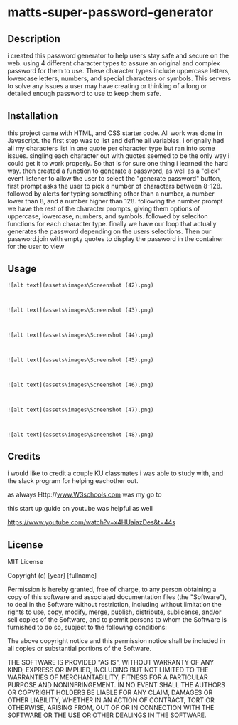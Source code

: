# matts-super-password-generator

## Description 
i created this password generator to help users stay safe and secure on the web. using 4 different character types to assure an original and complex password for them to use.
These character types include uppercase letters, lowercase letters, numbers, and special characters or symbols.
This servers to solve any issues a user may have creating or thinking of a long or detailed enough password to use to keep them safe.

## Installation 
this project came with HTML, and CSS starter code. All work was done in Javascript. the first step was to list and define all variables. i orignally had all my characters list in one quote per character type but ran into some issues. singling each character out with quotes seemed to be the only way i could get it to work properly. So that is for sure one thing i learned the hard way. then created a function to generate a password, as well as a "click" event listener to allow the user to select the "generate password" button,
first prompt asks the user to pick a number of characters between 8-128. followed by alerts for typing something other than a number, a number lower than 8, and a number higher than 128.
following the number prompt we have the rest of the character prompts, giving them options of uppercase, lowercase, numbers, and symbols. followed by seleciton functions for each character type.
finally we have our loop that actually generates the password depending on the users selections. Then our password.join with empty quotes to display the password in the container for the user to view 

## Usage 

  
    ![alt text](assets\images\Screenshot (42).png)
    

      
    ![alt text](assets\images\Screenshot (43).png)
    

      
    ![alt text](assets\images\Screenshot (44).png)
    

      
    ![alt text](assets\images\Screenshot (45).png)
    

      
    ![alt text](assets\images\Screenshot (46).png)
    

      
    ![alt text](assets\images\Screenshot (47).png)
    

      
    ![alt text](assets\images\Screenshot (48).png)
    



## Credits

i would like to credit a couple KU classmates i was able to study with, and the slack program for helping eachother out. 

as always Http://www.W3schools.com was my go to 

this start up guide on youtube was helpful as well

https://www.youtube.com/watch?v=x4HUaiazDes&t=44s

## License 

MIT License

Copyright (c) [year] [fullname]

Permission is hereby granted, free of charge, to any person obtaining a copy
of this software and associated documentation files (the "Software"), to deal
in the Software without restriction, including without limitation the rights
to use, copy, modify, merge, publish, distribute, sublicense, and/or sell
copies of the Software, and to permit persons to whom the Software is
furnished to do so, subject to the following conditions:

The above copyright notice and this permission notice shall be included in all
copies or substantial portions of the Software.

THE SOFTWARE IS PROVIDED "AS IS", WITHOUT WARRANTY OF ANY KIND, EXPRESS OR
IMPLIED, INCLUDING BUT NOT LIMITED TO THE WARRANTIES OF MERCHANTABILITY,
FITNESS FOR A PARTICULAR PURPOSE AND NONINFRINGEMENT. IN NO EVENT SHALL THE
AUTHORS OR COPYRIGHT HOLDERS BE LIABLE FOR ANY CLAIM, DAMAGES OR OTHER
LIABILITY, WHETHER IN AN ACTION OF CONTRACT, TORT OR OTHERWISE, ARISING FROM,
OUT OF OR IN CONNECTION WITH THE SOFTWARE OR THE USE OR OTHER DEALINGS IN THE
SOFTWARE.


